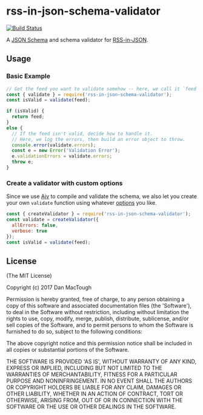 # rss-in-json-schema-validator

[![Build Status](https://travis-ci.org/danmactough/rss-in-json-schema-validator.svg?branch=master)](https://travis-ci.org/danmactough/rss-in-json-schema-validator)

A [JSON Schema](http://json-schema.org/) and schema validator for
[RSS-in-JSON](https://github.com/scripting/Scripting-News/tree/master/rss-in-json).

## Usage

### Basic Example

```js
// Get the feed you want to validate somehow -- here, we call it `feed`.
const { validate } = require('rss-in-json-schema-validator');
const isValid = validate(feed);

if (isValid) {
  return feed;
}
else {
  // If the feed isn't valid, decide how to handle it.
  // Here, we log the errors, then build an error object to throw.
  console.error(validate.errors);
  const e = new Error('Validation Error');
  e.validationErrors = validate.errors;
  throw e;
}
```

### Create a validator with custom options

Since we use [Ajv](https://github.com/epoberezkin/ajv) to compile and validate
the schema, we also let you create your own `validate` function using
whatever [options](https://github.com/epoberezkin/ajv#options) you like.

```js
const { createValidator } = require('rss-in-json-schema-validator');
const validate = createValidator({
  allErrors: false,
  verbose: true
});
const isValid = validate(feed);
```

## License

(The MIT License)

Copyright (c) 2017 Dan MacTough

Permission is hereby granted, free of charge, to any person obtaining a copy of
this software and associated documentation files (the 'Software'), to deal in
the Software without restriction, including without limitation the rights to
use, copy, modify, merge, publish, distribute, sublicense, and/or sell copies of
the Software, and to permit persons to whom the Software is furnished to do so,
subject to the following conditions:

The above copyright notice and this permission notice shall be included in all
copies or substantial portions of the Software.

THE SOFTWARE IS PROVIDED 'AS IS', WITHOUT WARRANTY OF ANY KIND, EXPRESS OR
IMPLIED, INCLUDING BUT NOT LIMITED TO THE WARRANTIES OF MERCHANTABILITY, FITNESS
FOR A PARTICULAR PURPOSE AND NONINFRINGEMENT. IN NO EVENT SHALL THE AUTHORS OR
COPYRIGHT HOLDERS BE LIABLE FOR ANY CLAIM, DAMAGES OR OTHER LIABILITY, WHETHER
IN AN ACTION OF CONTRACT, TORT OR OTHERWISE, ARISING FROM, OUT OF OR IN
CONNECTION WITH THE SOFTWARE OR THE USE OR OTHER DEALINGS IN THE SOFTWARE.
